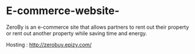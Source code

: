 # E-commerce-website-
ZeroBy is an e-commerce site that allows partners to rent out their property or rent out another property while saving time and energy.


Hosting : http://zerobuy.epizy.com/
